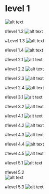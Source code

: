# level 1
![alt text](image.png)

#level 1.2 
![alt text](image-1.png)

#Level 1.3
![alt text](image-2.png)

#level 1.4
![alt text](image-3.png)

#level 2.1
![alt text](image-4.png)

#level 2.2
![alt text](image-5.png)

#level 2.3
![alt text](image-6.png)

#level 2.4
![alt text](image-7.png)

#level 3.1
![alt text](image-8.png) 

#level 3.2 
![alt text](image-9.png)

#level 4.1
![alt text](image-10.png)

#level 4.2
![alt text](image-11.png)

#level 4.3
![alt text](image-12.png)

#level 4.4
![alt text](image-13.png)

#level 4.5 
![alt text](image-14.png)

#level 5.1
![alt text](image-15.png)

#level 5.2  
![alt text](image-16.png)

#level 5.3
![alt text](image-17.png)